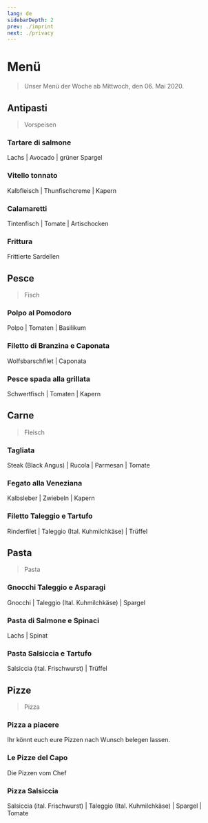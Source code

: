 ```yaml
---
lang: de
sidebarDepth: 2
prev: ./imprint
next: ./privacy
---
```


# Menü

> Unser Menü der Woche ab Mittwoch, den 06. Mai 2020.

## Antipasti

> Vorspeisen

### Tartare di salmone

Lachs | Avocado | grüner Spargel

### Vitello tonnato

Kalbfleisch | Thunfischcreme | Kapern

### Calamaretti

Tintenfisch | Tomate | Artischocken

### Frittura

Frittierte Sardellen

## Pesce

> Fisch

### Polpo al Pomodoro

Polpo | Tomaten | Basilikum

### Filetto di Branzina e Caponata

Wolfsbarschfilet | Caponata

### Pesce spada alla grillata

Schwertfisch | Tomaten | Kapern

## Carne

> Fleisch

### Tagliata

Steak (Black Angus) | Rucola | Parmesan | Tomate

### Fegato alla Veneziana

Kalbsleber | Zwiebeln | Kapern

### Filetto Taleggio e Tartufo

Rinderfilet | Taleggio (Ital. Kuhmilchkäse) | Trüffel

## Pasta

> Pasta

### Gnocchi Taleggio e Asparagi

Gnocchi | Taleggio (Ital. Kuhmilchkäse) | Spargel

### Pasta di Salmone e Spinaci

Lachs | Spinat

### Pasta Salsiccia e Tartufo

Salsiccia (ital. Frischwurst) | Trüffel

## Pizze

> Pizza

### Pizza a piacere

Ihr könnt euch eure Pizzen nach Wunsch belegen lassen.

### Le Pizze del Capo

Die Pizzen vom Chef

### Pizza Salsiccia

Salsiccia (ital. Frischwurst) | Taleggio (Ital. Kuhmilchkäse) | Spargel | Tomate
